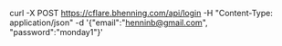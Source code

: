  curl -X POST https://cflare.bhenning.com/api/login -H "Content-Type: application/json" -d '{"email":"henninb@gmail.com", "password":"monday1"}'

